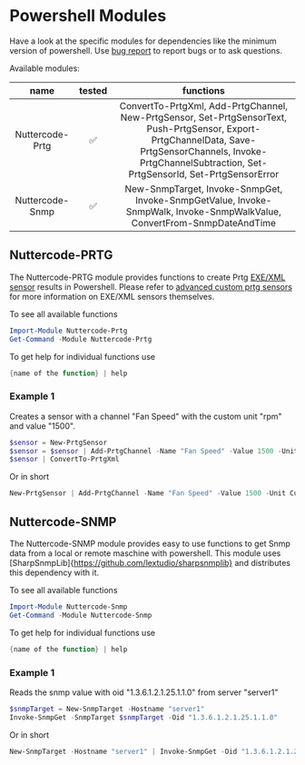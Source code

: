 # Powershell Modules

Have a look at the specific modules for dependencies like the minimum version of powershell. Use [bug report](https://github.com/johanneslatzel/powershellmodules/issues/new?assignees=&labels=&template=bug_report.md&title=) to report bugs or to ask questions.

Available modules:

| name | tested | functions |
| :-: | :-: | :-: |
| Nuttercode-Prtg | ✅ | ConvertTo-PrtgXml, Add-PrtgChannel, New-PrtgSensor, Set-PrtgSensorText, Push-PrtgSensor, Export-PrtgChannelData, Save-PrtgSensorChannels, Invoke-PrtgChannelSubtraction, Set-PrtgSensorId, Set-PrtgSensorError |
| Nuttercode-Snmp | ✅ | New-SnmpTarget, Invoke-SnmpGet, Invoke-SnmpGetValue, Invoke-SnmpWalk, Invoke-SnmpWalkValue, ConvertFrom-SnmpDateAndTime |

## Nuttercode-PRTG

The Nuttercode-PRTG module provides functions to create Prtg [EXE/XML sensor](https://www.paessler.com/manuals/prtg/custom_sensors#exe_script) results in Powershell. Please refer to [advanced custom prtg sensors](https://www.paessler.com/manuals/prtg/exe_script_advanced_sensor) for more information on EXE/XML sensors themselves.

To see all available functions
```powershell
Import-Module Nuttercode-Prtg
Get-Command -Module Nuttercode-Prtg
```
To get help for individual functions use
```powershell
{name of the function} | help
```

### Example 1
Creates a sensor with a channel "Fan Speed" with the custom unit "rpm" and value "1500".
```powershell
$sensor = New-PrtgSensor
$sensor = $sensor | Add-PrtgChannel -Name "Fan Speed" -Value 1500 -Unit Custom -CustomUnit "rpm"
$sensor | ConvertTo-PrtgXml
```
Or in short
```powershell
New-PrtgSensor | Add-PrtgChannel -Name "Fan Speed" -Value 1500 -Unit Custom -CustomUnit "rpm" | ConvertTo-PrtgXml
```

## Nuttercode-SNMP

The Nuttercode-SNMP module provides easy to use functions to get Snmp data from a local or remote maschine with powershell. This module uses [SharpSnmpLib]{https://github.com/lextudio/sharpsnmplib} and distributes this dependency with it.

To see all available functions
```powershell
Import-Module Nuttercode-Snmp
Get-Command -Module Nuttercode-Snmp
```
To get help for individual functions use
```powershell
{name of the function} | help
```

### Example 1
Reads the snmp value with oid "1.3.6.1.2.1.25.1.1.0" from server "server1"
```powershell
$snmpTarget = New-SnmpTarget -Hostname "server1"
Invoke-SnmpGet -SnmpTarget $snmpTarget -Oid "1.3.6.1.2.1.25.1.1.0"
```
Or in short
```powershell
New-SnmpTarget -Hostname "server1" | Invoke-SnmpGet -Oid "1.3.6.1.2.1.25.1.1.0"
```
